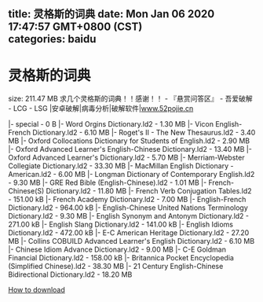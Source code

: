
title: 灵格斯的词典
date: Mon Jan 06 2020 17:47:57 GMT+0800 (CST)    
categories: baidu
---

# 灵格斯的词典
size: 211.47 MB
 求几个灵格斯的词典！！感谢！！ - 『悬赏问答区』 - 吾爱破解 - LCG - LSG |安卓破解|病毒分析|破解软件|www.52pojie.cn
 
|- special - 0 B
|- Word Orgins Dictionary.ld2 - 1.30 MB
|- Vicon English-French Dictionary.ld2 - 6.10 MB
|- Roget's II - The New Thesaurus.ld2 - 3.40 MB
|- Oxford Collocations Dictionary for Students of English.ld2 - 2.90 MB
|- Oxford Advanced Learner's English-Chinese Dictionary.ld2 - 13.40 MB
|- Oxford Advanced Learner's Dictionary.ld2 - 5.70 MB
|- Merriam-Webster Collegiate Dictionary.ld2 - 33.30 MB
|- MacMillan English Dictionary - American.ld2 - 6.00 MB
|- Longman Dictionary of Contemporary English.ld2 - 9.30 MB
|- GRE Red Bible (English-Chinese).ld2 - 1.01 MB
|- French-Chinese(S) Dictionary.ld2 - 11.80 MB
|- French Verb Conjugation Tables.ld2 - 151.00 kB
|- French Academy Dictionary.ld2 - 7.00 MB
|- English-French Dictionary.ld2 - 964.00 kB
|- English-Chinese United Nations Terminology Dictionary.ld2 - 9.30 MB
|- English Synonym and Antonym Dictionary.ld2 - 271.00 kB
|- English Slang Dictionary.ld2 - 141.00 kB
|- English Idioms Dictionary.ld2 - 472.00 kB
|- E-C American Heritage Dictionary.ld2 - 27.20 MB
|- Collins COBUILD Advanced Learner's English Dictionary.ld2 - 6.10 MB
|- Chinese Idiom Advance Dictionary.ld2 - 9.00 MB
|- C-E Goldman Financial Dictionary.ld2 - 158.00 kB
|- Britannica Pocket Encyclopedia (Simplified Chinese).ld2 - 38.30 MB
|- 21 Century English-Chinese Bidirectional Dictionary.ld2 - 18.20 MB

[How to download](https://bpcam.bemobtrk.com/go/2ceec3aa-1ca2-46d6-b9ff-aaa5c184517c?jno=5460)